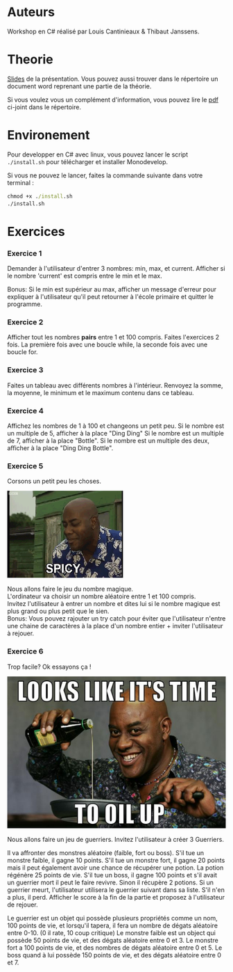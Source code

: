 # Auteurs

Workshop en C# réalisé par Louis Cantinieaux & Thibaut Janssens.

# Theorie

[Slides](https://docs.google.com/presentation/d/1jYp38dPLZ4UNBnItOynNL402H8gap3mblmcZNIKusL4/edit?usp=sharing) de la présentation.
Vous pouvez aussi trouver dans le répertoire un document word reprenant une partie de la théorie.

Si vous voulez vous un complément d'information, vous pouvez lire le [pdf](./CSharpNotesForProfessionals.pdf) ci-joint dans le répertoire.

# Environement

Pour developper en C# avec linux, vous pouvez lancer le script `./install.sh` pour télécharger et installer Monodevelop.

Si vous ne pouvez le lancer, faites la commande suivante dans votre terminal :

```cmd
chmod +x ./install.sh
./install.sh
``` 

# Exercices

### Exercice 1

Demander à l'utilisateur d'entrer 3 nombres: min, max, et current. Afficher si le nombre 'current' est compris entre le min et le max.

Bonus: Si le min est supérieur au max, afficher un message d'erreur pour expliquer à l'utilisateur qu'il peut retourner à l'école primaire et quitter le programme.

### Exercice 2

Afficher tout les nombres **pairs** entre 1 et 100 compris.
Faites l'exercices 2 fois. La première fois avec une boucle while, la seconde fois avec une boucle for.

### Exercice 3

Faites un tableau avec différents nombres à l'intérieur.
Renvoyez la somme, la moyenne, le minimum et le maximum contenu dans ce tableau.

### Exercice 4

Affichez les nombres de 1 à 100 et changeons un petit peu.
Si le nombre est un multiple de 5, afficher à la place "Ding Ding"
Si le nombre est un multiple de 7, afficher à la place "Bottle".
Si le nombre est un multiple des deux, afficher à la place "Ding Ding Bottle".

### Exercice 5

Corsons un petit peu les choses.

![spice](./spicy.gif)

Nous allons faire le jeu du nombre magique.  
L'ordinateur va choisir un nombre aléatoire entre 1 et 100 compris.  
Invitez l'utilisateur à entrer un nombre et dites lui si le nombre magique est plus grand ou plus petit que le sien.  
Bonus: Vous pouvez rajouter un try catch pour éviter que l'utilisateur n'entre une chaine de caractères à la place d'un nombre entier + inviter l'utilisateur à rejouer.

### Exercice 6

Trop facile? Ok essayons ça !

![oil-up](./oil-up.jpg)

Nous allons faire un jeu de guerriers. Invitez l'utilisateur à créer 3 Guerriers.

Il va affronter des monstres aléatoire (faible, fort ou boss).
S'il tue un monstre faible, il gagne 10 points.
S'il tue un monstre fort, il gagne 20 points mais il peut également avoir une chance de récupérer une potion. La potion régénère 25 points de vie.
S'il tue un boss, il gagne 100 points et s'il avait un guerrier mort il peut le faire revivre. Sinon il récupère 2 potions.
Si un guerrier meurt, l'utilisateur utilisera le guerrier suivant dans sa liste. S'il n'en a plus, il perd.
Afficher le score à la fin de la partie et proposez à l'utilisateur de rejouer.

Le guerrier est un objet qui possède plusieurs propriétés comme un nom, 100 points de vie, et lorsqu'il tapera, il fera un nombre de dégats aléatoire entre 0-10. (0 il rate, 10 coup critique)
Le monstre faible est un object qui possède 50 points de vie, et des dégats aléatoire entre 0 et 3.
Le monstre fort a 100 points de vie, et des nombres de dégats aléatoire entre 0 et 5.
Le boss quand à lui possède 150 points de vie, et des dégats aléatoire entre 0 et 7.
